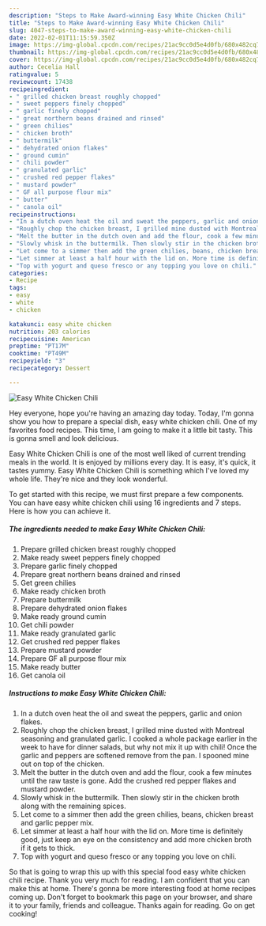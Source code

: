 ```yaml
---
description: "Steps to Make Award-winning Easy White Chicken Chili"
title: "Steps to Make Award-winning Easy White Chicken Chili"
slug: 4047-steps-to-make-award-winning-easy-white-chicken-chili
date: 2022-02-01T11:15:59.350Z
image: https://img-global.cpcdn.com/recipes/21ac9cc0d5e4d0fb/680x482cq70/easy-white-chicken-chili-recipe-main-photo.jpg
thumbnail: https://img-global.cpcdn.com/recipes/21ac9cc0d5e4d0fb/680x482cq70/easy-white-chicken-chili-recipe-main-photo.jpg
cover: https://img-global.cpcdn.com/recipes/21ac9cc0d5e4d0fb/680x482cq70/easy-white-chicken-chili-recipe-main-photo.jpg
author: Cecelia Hall
ratingvalue: 5
reviewcount: 17438
recipeingredient:
- " grilled chicken breast roughly chopped"
- " sweet peppers finely chopped"
- " garlic finely chopped"
- " great northern beans drained and rinsed"
- " green chilies"
- " chicken broth"
- " buttermilk"
- " dehydrated onion flakes"
- " ground cumin"
- " chili powder"
- " granulated garlic"
- " crushed red pepper flakes"
- " mustard powder"
- " GF all purpose flour mix"
- " butter"
- " canola oil"
recipeinstructions:
- "In a dutch oven heat the oil and sweat the peppers, garlic and onion flakes."
- "Roughly chop the chicken breast, I grilled mine dusted with Montreal seasoning and granulated garlic. I cooked a whole package earlier in the week to have for dinner salads, but why not mix it up with chili! Once the garlic and peppers are softened remove from the pan. I spooned mine out on top of the chicken."
- "Melt the butter in the dutch oven and add the flour, cook a few minutes until the raw taste is gone. Add the crushed red pepper flakes and mustard powder."
- "Slowly whisk in the buttermilk. Then slowly stir in the chicken broth along with the remaining spices."
- "Let come to a simmer then add the green chilies, beans, chicken breast and garlic pepper mix."
- "Let simmer at least a half hour with the lid on. More time is definitely good, just keep an eye on the consistency and add more chicken broth if it gets to thick."
- "Top with yogurt and queso fresco or any topping you love on chili."
categories:
- Recipe
tags:
- easy
- white
- chicken

katakunci: easy white chicken 
nutrition: 203 calories
recipecuisine: American
preptime: "PT17M"
cooktime: "PT49M"
recipeyield: "3"
recipecategory: Dessert

---
```



![Easy White Chicken Chili](https://img-global.cpcdn.com/recipes/21ac9cc0d5e4d0fb/680x482cq70/easy-white-chicken-chili-recipe-main-photo.jpg)

Hey everyone, hope you're having an amazing day today. Today, I'm gonna show you how to prepare a special dish, easy white chicken chili. One of my favorites food recipes. This time, I am going to make it a little bit tasty. This is gonna smell and look delicious.

Easy White Chicken Chili is one of the most well liked of current trending meals in the world. It is enjoyed by millions every day. It is easy, it's quick, it tastes yummy. Easy White Chicken Chili is something which I've loved my whole life. They're nice and they look wonderful.




To get started with this recipe, we must first prepare a few components. You can have easy white chicken chili using 16 ingredients and 7 steps. Here is how you can achieve it.

<!--inarticleads1-->

##### The ingredients needed to make Easy White Chicken Chili:

1. Prepare  grilled chicken breast roughly chopped
1. Make ready  sweet peppers finely chopped
1. Prepare  garlic finely chopped
1. Prepare  great northern beans drained and rinsed
1. Get  green chilies
1. Make ready  chicken broth
1. Prepare  buttermilk
1. Prepare  dehydrated onion flakes
1. Make ready  ground cumin
1. Get  chili powder
1. Make ready  granulated garlic
1. Get  crushed red pepper flakes
1. Prepare  mustard powder
1. Prepare  GF all purpose flour mix
1. Make ready  butter
1. Get  canola oil




<!--inarticleads2-->

##### Instructions to make Easy White Chicken Chili:

1. In a dutch oven heat the oil and sweat the peppers, garlic and onion flakes.
1. Roughly chop the chicken breast, I grilled mine dusted with Montreal seasoning and granulated garlic. I cooked a whole package earlier in the week to have for dinner salads, but why not mix it up with chili! Once the garlic and peppers are softened remove from the pan. I spooned mine out on top of the chicken.
1. Melt the butter in the dutch oven and add the flour, cook a few minutes until the raw taste is gone. Add the crushed red pepper flakes and mustard powder.
1. Slowly whisk in the buttermilk. Then slowly stir in the chicken broth along with the remaining spices.
1. Let come to a simmer then add the green chilies, beans, chicken breast and garlic pepper mix.
1. Let simmer at least a half hour with the lid on. More time is definitely good, just keep an eye on the consistency and add more chicken broth if it gets to thick.
1. Top with yogurt and queso fresco or any topping you love on chili.




So that is going to wrap this up with this special food easy white chicken chili recipe. Thank you very much for reading. I am confident that you can make this at home. There's gonna be more interesting food at home recipes coming up. Don't forget to bookmark this page on your browser, and share it to your family, friends and colleague. Thanks again for reading. Go on get cooking!

